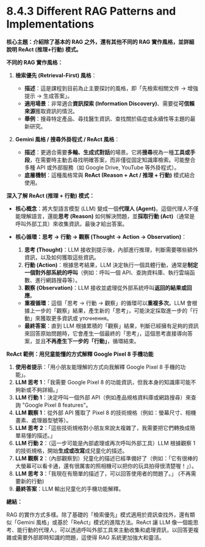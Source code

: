 # 8.4.3 Different RAG Patterns and Implementations

**核心主題：介紹除了基本的 RAG 之外，還有其他不同的 RAG 實作風格，並詳細說明 ReAct (推理+行動) 模式。**

**不同的 RAG 實作風格：**

1. **檢索優先 (Retrieval-First) 風格**：
    
    - **描述**：這是課程到目前為止主要探討的風格，即「先檢索相關文件 -> 增強提示 -> 生成答案」。
    - **適用場景**：非常適合**資訊探索 (Information Discovery)**、需要從**可信賴來源**獲取資訊的情況。
    - **舉例**：搜尋特定產品、尋找醫生資訊、查找關於癌症或永續性等主題的最新研究。
2. **Gemini 風格 / 搜尋外掛程式 / ReAct 風格**：
    
    - **描述**：更適合需要**多輪、生成式對話**的場景。它將**搜尋**視為一種**工具或手段**，在需要時主動去尋找明確答案，而非僅從固定知識庫檢索。可能整合多種 API 或外部服務（如 Google Drive, YouTube 等外掛程式）。
    - **底層機制**：這種風格常與 **ReAct (Reason + Act / 推理 + 行動)** 模式結合使用。

**深入了解 ReAct (推理 + 行動) 模式：**

- **核心概念**：將大型語言模型 (LLM) 變成一個**代理人 (Agent)**。這個代理人不僅能理解語言，還能**思考 (Reason)** 如何解決問題，並**採取行動 (Act)**（通常是呼叫外部工具）來收集資訊，最後才給出答案。
- **核心循環：思考 -> 行動 -> 觀察 (Thought -> Action -> Observation)**：
    
    1. **思考 (Thought)**：LLM 接收到提示後，內部進行推理，判斷需要哪些額外資訊，以及如何獲取這些資訊。
    2. **行動 (Action)**：根據思考結果，LLM 決定執行一個具體行動，通常是**制定一個對外部系統的呼叫**（例如：呼叫一個 API、查詢資料庫、執行雲端函數、進行網路搜尋等）。
    3. **觀察 (Observation)**：LLM 接收並處理從外部系統呼叫**返回的結果或回應**。
    
    - **重複循環**：這個「思考 -> 行動 -> 觀察」的循環可以**重複多次**。LLM 會根據上一步的「觀察」結果，產生新的「思考」，可能決定採取進一步的「行動」來獲取更多資訊或 уточнення。
    - **最終答案**：直到 LLM 根據累積的「觀察」結果，判斷已經擁有足夠的資訊來回答原始問題時，它會產生一個最終的「思考」，這個思考直接導向答案，並且**不再產生下一步的「行動」**，循環結束。

**ReAct 範例：用兒童能懂的方式解釋 Google Pixel 8 手機功能**

1. **使用者提示**：「用小朋友能理解的方式向我解釋 Google Pixel 8 手機的功能」。
2. **LLM 思考 1**：「我需要 Google Pixel 8 的功能資訊，但我本身的知識庫可能不夠新或不夠詳細。」
3. **LLM 行動 1**：決定呼叫一個外部 API（例如產品規格資料庫或網路搜尋）來查詢 "Google Pixel 8 features"。
4. **LLM 觀察 1**：從外部 API 獲取了 Pixel 8 的技術規格（例如：螢幕尺寸、相機畫素、處理器型號等）。
5. **LLM 思考 2**：「這些技術規格對小朋友來說太複雜了，我需要把它們轉換成簡單易懂的描述。」
6. **LLM 行動 2**：（這一步可能是內部處理或再次呼叫外部工具）LLM 根據觀察 1 的技術規格，開始**生成或改寫**成兒童化的描述。
7. **LLM 觀察 2**：（內部觀察到）兒童化的描述已經準備好了（例如：「它有很棒的大螢幕可以看卡通，還有很厲害的照相機可以把你的玩具拍得很清楚喔！」）。
8. **LLM 思考 3**：「我現在有簡單的描述了，可以回答使用者的問題了。」 (不再需要新的行動)
9. **最終答案**：LLM 輸出兒童化的手機功能解釋。

**總結：**

RAG 的實作方式多樣。除了基礎的「檢索優先」模式適用於資訊查找外，還有類似「Gemini 風格」或基於「ReAct」模式的進階方法。ReAct 讓 LLM 像一個能思考、能行動的代理人，可以透過呼叫外部工具來主動收集和處理資訊，以回答更複雜或需要外部即時知識的問題，這使得 RAG 系統更加強大和靈活。